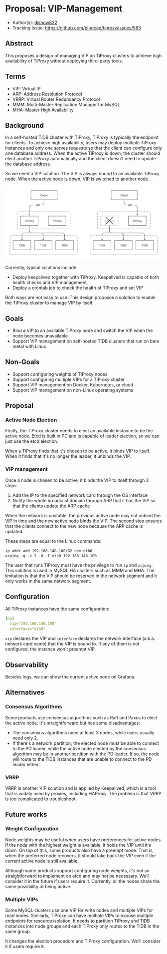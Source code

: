 # Proposal: VIP-Management

- Author(s): [djshow832](https://github.com/djshow832)
- Tracking Issue: https://github.com/pingcap/tiproxy/issues/583

## Abstract

This proposes a design of managing VIP on TiProxy clusters to achieve high availability of TiProxy without deploying third-party tools.

## Terms

- VIP: Virtual IP
- ARP: Address Resolution Protocol
- VRRP: Virtual Router Redundancy Protocol
- MMM: Multi-Master Replication Manager for MySQL
- MHA: Master High Availability

## Background

In a self-hosted TiDB cluster with TiProxy, TiProxy is typically the endpoint for clients. To achieve high availability, users may deploy multiple TiProxy instances and only one serves requests so that the client can configure only one database address. When the active TiProxy is down, the cluster should elect another TiProxy automatically and the client doesn't need to update the database address.

So we need a VIP solution. The VIP is always bound to an available TiProxy node. When the active node is down, VIP is switched to another node.

<img src="./imgs/vip-arch.png" alt="vip architecture" width="600">

Currently, typical solutions include:

- Deploy keepalived together with TiProxy. Keepalived is capable of both health checks and VIP management.
- Deploy a crontab job to check the health of TiProxy and set VIP

Both ways are not easy to use. This design proposes a solution to enable the TiProxy cluster to manage VIP by itself.

## Goals

- Bind a VIP to an available TiProxy node and switch the VIP when the node becomes unavailable
- Support VIP management on self-hosted TiDB clusters that run on bare metal with Linux

## Non-Goals

- Support configuring weights of TiProxy nodes
- Support configuring multiple VIPs for a TiProxy cluster
- Support VIP management on Docker, Kubernetes, or cloud
- Support VIP management on non-Linux operating systems

## Proposal

### Active Node Election

Firstly, the TiProxy cluster needs to elect an available instance to be the active node. Etcd is built in PD and is capable of leader election, so we can just use the etcd election.

When a TiProxy finds that it's chosen to be active, it binds VIP to itself. When it finds that it's no longer the leader, it unbinds the VIP.

### VIP management

Once a node is chosen to be active, it binds the VIP to itself through 2 steps:

1. Add the IP to the specified network card through the OS interface
2. Notify the whole broadcast domain through ARP that it has the VIP so that the clients update the ARP cache

When the network is unstable, the previous active node may not unbind the VIP in time and the new active node binds the VIP. The second step ensures that the clients connect to the new node because the ARP cache is updated.

These steps are equal to the Linux commands:

```shell
ip addr add 192.168.148.100/32 dev eth0
arping -q -c 2 -U -I eth0 192.168.148.100
```

The user that runs TiProxy must have the privilege to run `ip` and `arping`. This solution is used in MySQL HA clusters such as MMM and MHA. The limitation is that the VIP should be reserved in the network segment and it only works in the same network segment.

## Configuration

All TiProxy instances have the same configuration:

```yaml
[ha]
  vip="192.168.148.100"
  interface="eth0"
```

`vip` declares the VIP and `interface` declares the network interface (a.k.a. network card name) that the VIP is bound to. If any of them is not configured, the instance won't preempt VIP.

## Observability

Besides logs, we can show the current active node on Grafana.

## Alternatives

### Consensus Algorithms

Some products use consensus algorithms such as Raft and Paxos to elect the active node. It's straightforward but has some disadvantages:

- The consensus algorithms need at least 3 nodes, while users usually need only 2.
- If there's a network partition, the elected node must be able to connect to the PD leader, while the active node elected by the consensus algorithm may be in another partition with the PD leader. If so, the node will route to the TiDB instances that are unable to connect to the PD leader either.

### VRRP

VRRP is another VIP solution and is applied by Keepalived, which is a tool that is widely used by proxies, including HAProxy.
The problem is that VRRP is too complicated to troubleshoot.

## Future works

### Weight Configuration

Node weights may be useful when users have preferences for active nodes. If the node with the highest weight is available, it holds the VIP until it's down. On top of this, some products also have a preempt mode. That is, when the preferred node recovers, it should take back the VIP even if the current active node is still available.

Although some products support configuring node weights, it's not so straightforward to implement on etcd and may not be necessary. We'll consider it in the future if users require it. Currently, all the nodes share the same possibility of being active.

### Multiple VIPs

Some MySQL clusters use one VIP for write nodes and multiple VIPs for read nodes. Similarly, TiProxy can have multiple VIPs to expose multiple endpoints for resource isolation. It needs to partition TiProxy and TiDB instances into node groups and each TiProxy only routes to the TiDB in the same group.

It changes the election procedure and TiProxy configuration. We'll consider it if users require it.
